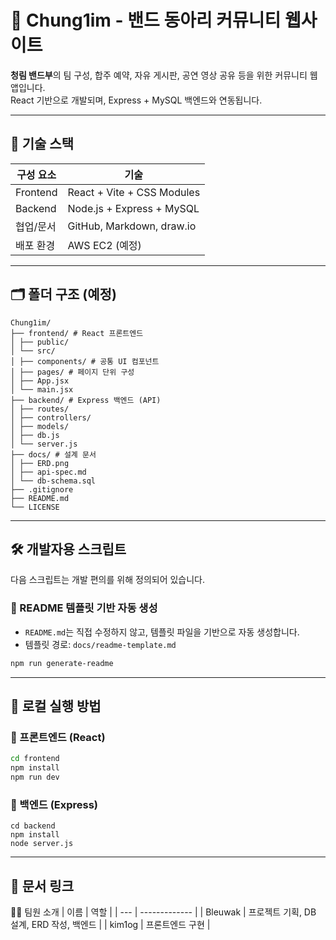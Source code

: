 
# 🎸 Chung1im - 밴드 동아리 커뮤니티 웹사이트

**청림 밴드부**의 팀 구성, 합주 예약, 자유 게시판, 공연 영상 공유 등을 위한 커뮤니티 웹앱입니다.  
React 기반으로 개발되며, Express + MySQL 백엔드와 연동됩니다.

---

## 🔧 기술 스택

| 구성 요소     | 기술                         |
|---------------|------------------------------|
| Frontend      | React + Vite + CSS Modules   |
| Backend       | Node.js + Express + MySQL    |
| 협업/문서     | GitHub, Markdown, draw.io    |
| 배포 환경     | AWS EC2 (예정)               |

---

## 🗂️ 폴더 구조 (예정)
```
Chung1im/
├── frontend/ # React 프론트엔드
│ ├── public/
│ └── src/
│ ├── components/ # 공통 UI 컴포넌트
│ ├── pages/ # 페이지 단위 구성
│ ├── App.jsx
│ └── main.jsx
├── backend/ # Express 백엔드 (API)
│ ├── routes/
│ ├── controllers/
│ ├── models/
│ ├── db.js
│ └── server.js
├── docs/ # 설계 문서
│ ├── ERD.png
│ ├── api-spec.md
│ └── db-schema.sql
├── .gitignore
├── README.md
└── LICENSE
```
---

## 🛠️ 개발자용 스크립트

다음 스크립트는 개발 편의를 위해 정의되어 있습니다.

### 📄 README 템플릿 기반 자동 생성

- `README.md`는 직접 수정하지 않고, 템플릿 파일을 기반으로 자동 생성합니다.
- 템플릿 경로: `docs/readme-template.md`

```bash
npm run generate-readme

```
---
## 🚀 로컬 실행 방법

### 📌 프론트엔드 (React)
```bash
cd frontend
npm install
npm run dev
```
### 📌 백엔드 (Express)
```
cd backend
npm install
node server.js
```
---
📄 문서 링크
---
🧑‍💻 팀원 소개
| 이름  | 역할            |
| --- | ------------- |
| Bleuwak | 프로젝트 기획, DB 설계, ERD 작성, 백엔드  |
| kim1og | 프론트엔드 구현      |
